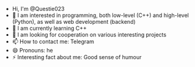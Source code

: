- Hi, I'm @Questie023
- 👀 I am interested in programming, both low-level (C++) and high-level (Python), as well as web development (backend)
- 🌱 I am currently learning C++
- 💞️ I am looking for cooperation on various interesting projects
- 📫 How to contact me: Telegram
- 😄 Pronouns: he
- ⚡ Interesting fact about me: Good sense of humour

<!---
Questie023/Questie023 is a ✨ special ✨ repository because its `README.md` (this file) appears on your GitHub profile.
You can click the Preview link to take a look at your changes.
--->
